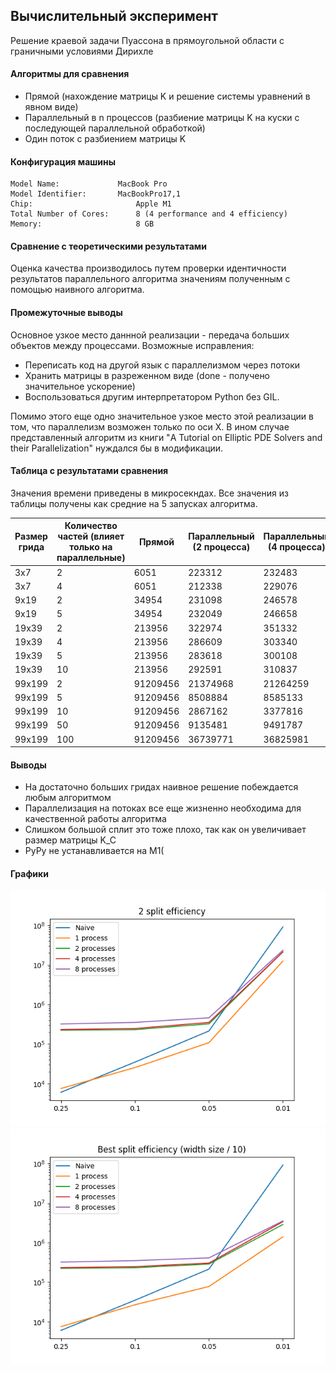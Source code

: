 ## Вычислительный эксперимент

Решение краевой задачи Пуассона в прямоугольной области с граничными условиями Дирихле

#### Алгоритмы для сравнения

* Прямой (нахождение матрицы K и решение системы уравнений в явном виде)
* Параллельный в n процессов (разбиение матрицы K на куски с последующей параллельной обработкой)
* Один поток с разбиением матрицы K

#### Конфигурация машины

```
Model Name:	            MacBook Pro
Model Identifier:	    MacBookPro17,1
Chip:	                    Apple M1
Total Number of Cores:	    8 (4 performance and 4 efficiency)
Memory:	                    8 GB
```

#### Сравнение с теоретическими результатами

Оценка качества производилось путем проверки идентичности результатов параллельного алгоритма значениям полученным с помощью наивного алгоритма. 

#### Промежуточные выводы

Основное узкое место даннной реализации - передача больших объектов между процессами. Возможные исправления:

* Переписать код на другой язык с параллелизмом через потоки
* Хранить матрицы в разреженном виде (done - получено значительное ускорение)
* Воспользоваться другим интерпретатором Python без GIL.

Помимо этого еще одно значительное узкое место этой реализации в том, что параллелизм возможен только по оси X. В ином случае представленный алгоритм из книги "A Tutorial on Elliptic PDE Solvers and their Parallelization" нуждался бы в модификации.

#### Таблица с результатами сравнения 

Значения времени приведены в микросекндах. Все значения из таблицы получены как средние на 5 запусках алгоритма.

| Размер грида | Количество частей (влияет только на параллельные) | Прямой | Параллельный (2 процесса) | Параллельный (4 процесса) | Параллельный (8 процессов) | Один поток |
|--------------|---------------------------------------------------|--------|---------------------------|---------------------------|----------------------------|------------|
| 3x7          | 2 | 6051 | 223312 | 232483 | 321190 | 7536 |
| 3x7 | 4 | 6051 | 212338 | 229076 | 330518 | 9767 |
| 9x19 | 2 | 34954 | 231098 | 246578 | 352008 | 25442 |
| 9x19 | 5 | 34954 | 232049 | 246658 | 350291 | 26859 |
| 19x39 | 2 | 213956 | 322974 | 351332 | 460263 | 108337 |
| 19x39 | 4 | 213956 | 286609 | 303340 | 410802 | 77766 |
| 19x39 | 5 | 213956 | 283618 | 300108 | 412930 | 76318 |
| 19x39 | 10 | 213956 | 292591 | 310837 | 428226 | 87345 |
| 99x199 | 2 | 91209456 | 21374968 | 21264259 | 23474885 | 12512354 |
| 99x199 | 5 | 91209456 | 8508884 | 8585133 | 7753020 | 2365001 |
| 99x199 | 10 | 91209456 | 2867162 | 3377816 | 3520860 | 1399444 |
| 99x199 | 50 | 91209456 | 9135481 | 9491787 | 9540573 | 8554592 |
| 99x199 | 100 | 91209456 | 36739771 | 36825981 | 36051961 | 35383326 |


#### Выводы

* На достаточно больших гридах наивное решение побеждается любым алгоритмом
* Параллелизация на потоках все еще жизненно необходима для качественной работы алгоритма
* Слишком большой сплит это тоже плохо, так как он увеличивает размер матрицы K_C
* PyPy не устанавливается на M1(

#### Графики

![image](./data/img.png)
![image](./data/img_1.png)

[//]: # (| 3x7         | 2 | 7081 | 214517 | 261871 | 332342 | 7619 |)

[//]: # (| 3x7         | 4 | 7081 | 212108 | 227595 | 327500 | 9853 |)

[//]: # (| 11x23       | 2 | 55120 | 243808 | 258057 | 351036 | 36189 |)

[//]: # (| 11x23       | 4 | 55120 | 238130 | 252380 | 359913 | 32372 |)

[//]: # (| 11x23       | 6 | 55120 | 241772 | 255428 | 356424 | 35957 |)

[//]: # (| 11x23       | 8 | 55120 | 271974 | 295631 | 558411 | 42673 |)

[//]: # (| 23x47       | 2 | 370304 | 432510 | 442415 | 592309 | 172816 |)

[//]: # (| 23x47       | 4 | 370304 | 348521 | 368964 | 537225 | 114527 |)

[//]: # (| 23x47       | 6 | 370304 | 317451 | 333756 | 474409 | 105078 |)

[//]: # (| 23x47       | 8 | 370304 | 317928 | 333404 | 454976 | 108788 |)

[//]: # (| 47x95       | 2 | 2954694 | 1435912 | 1424940 | 1611912 | 1312584 |)

[//]: # (| 47x95       | 4 | 2954694 | 1057048 | 1081890 | 1199994 | 589153 |)

[//]: # (| 47x95       | 8 | 2954694 | 733459 | 754707 | 878662 | 412010 |)

[//]: # (| 47x95       | 16 | 2954694 | 729740 | 780958 | 904525 | 491255 |)

[//]: # (| 47x95       | 32 | 2954694 | 1223792 | 1257877 | 1417492 | 972306 |)

[//]: # (| 30x255      | 2 | 6405121 | 4473117 | 4136816 | 3765920 | 2041063 |)

[//]: # (| 30x255 | 16 | 6405121 | 864934 | 978057 | 1119710 | 587606 |)

[//]: # (| 30x255 | 64 | 6405121 | 1602532 | 1718704 | 1724429 | 1475207 |)

[//]: # (| 20x511 | 128 | 12046285 | 1496570 | 1360036 | 1590074 | 1787844 |)

[//]: # (| 20x1023 | 128 | 85148709 | 1953448 | 1785380 | 2001302 | 1431663 |)

[//]: # (| 100x1023 | 64 | --- | 18041711 | 18354258 | 19490656 | 17087564 |)

[//]: # (| 100x1023 | 128 | --- | 65417543 | 66035222 | 64312258 | 64179343 |)